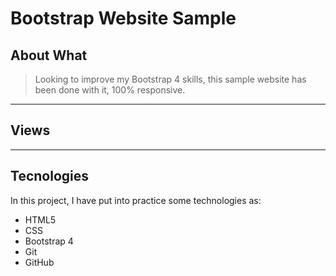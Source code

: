 # Bootstrap Website Sample

## About What

>Looking to improve my Bootstrap 4 skills, this sample website has been done with it, 100% responsive.
***

## Views

***

## Tecnologies

In this project, I have put into practice some technologies as:
- HTML5
- CSS
- Bootstrap 4
- Git
- GitHub
